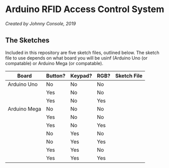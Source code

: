 # Arduino RFID Access Control System
###### Created by Johnny Console, 2019

## The Sketches
Included in this repository are five sketch files, outlined below. The sketch file to use depends on what board you will be usinf (Arduino Uno (or compatable) or Arduino Mega (or compatable).

| Board | Button? | Keypad? | RGB? | Sketch File |
| ------- | --------- | --------- | ------ | ------------- |
| Arduino Uno | No | No | No | |
| | Yes | No | No | |
| | Yes | No | Yes | |
| Arduino Mega | No | No | No | |
| | Yes | No | No | |
| | Yes | No | Yes | |
| | No | Yes | No | |
| | No | Yes | Yes | |
| | Yes | Yes | No | |
| | Yes | Yes | Yes | |
